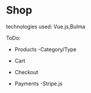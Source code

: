 # Shop

technologies used: Vue.js,Bulma 

ToDo:

- Products -Category/Type

- Cart

- Checkout

- Payments -Stripe.js
